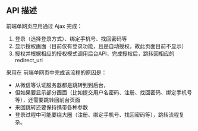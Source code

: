 

## API 描述

前端单网页应用通过 Ajax 完成：

1. 登录（选择登录方式）、绑定手机号、找回密码等
1. 显示授权画面（目前仅有登录功能，且是自动授权，故此页面目前不显示）
1. 授权并根据相应的授权模式调用后台API，完成授权后，跳转回相应的 redirect_uri 


采用在 前端单网页中完成该流程的原因是：

* 从微信等认证服务器都是跳转到到后台，
* 但如果要显示部分画面（比如提交用户名密码、注册、找回密码、绑定手机号 等），还需要跳转回前台页面
* 来回跳转还要保持携带各种参数
* 登录过程中可能要绕大圈（注册、绑定手机号、找回密码等），跳转流程复杂。


